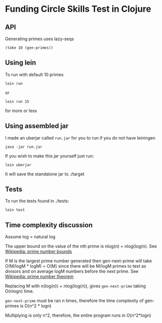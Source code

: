 # Funding Circle Skills Test in Clojure

## API
Generating primes uses lazy-seqs
```
(take 10 (gen-primes))
```

## Using lein
To run with default 10 primes
```
lein run
```

or

```
lein run 15
```

for more or less


## Using assembled jar
I made an uberjar called `run.jar` for you to run if you do not have leiningen

```
java -jar run.jar
```

If you wish to make this jar yourself just run:

```
lein uberjar
```

It will save the standalone jar to ./target

## Tests
To run the tests found in ./tests: 
```
lein test
``` 

## Time complexity discussion
Assume log = natural log

The upper bound on the value of the nth prime is nlog(n) + nlog(log(n). See [Wikipedia: prime number bounds](https://en.wikipedia.org/wiki/Prime_number_theorem#Approximations_for_the_nth_prime_number)

If M is the largest prime number generated then gen-next-prime will take O(M/logM * logM) = O(M) since there will be M/logM primes to test as divisors and on average logM numbers before the next prime. See [Wikipedia: prime number theorem](https://en.wikipedia.org/wiki/Prime_number_theorem)

Replacing M with n(log(n)) + nlog(log(n)), gives `gen-next-prime` taking O(nlogn) time.

`gen-next-prime` must be ran n times, therefore the time complexity of gen-primes is O(n^2 * logn)

Multiplying is only n^2, therefore, the entire program runs in O(n^2*logn)
